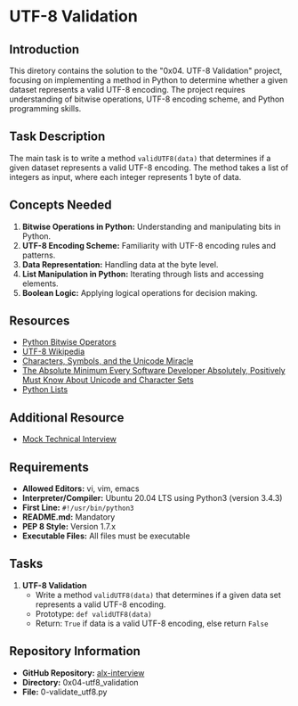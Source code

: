 # UTF-8 Validation

## Introduction
This diretory contains the solution to the "0x04. UTF-8 Validation" project, focusing on implementing a method in Python to determine whether a given dataset represents a valid UTF-8 encoding. The project requires understanding of bitwise operations, UTF-8 encoding scheme, and Python programming skills.


## Task Description
The main task is to write a method `validUTF8(data)` that determines if a given dataset represents a valid UTF-8 encoding. The method takes a list of integers as input, where each integer represents 1 byte of data.

## Concepts Needed
1. **Bitwise Operations in Python:** Understanding and manipulating bits in Python.
2. **UTF-8 Encoding Scheme:** Familiarity with UTF-8 encoding rules and patterns.
3. **Data Representation:** Handling data at the byte level.
4. **List Manipulation in Python:** Iterating through lists and accessing elements.
5. **Boolean Logic:** Applying logical operations for decision making.

## Resources
- [Python Bitwise Operators](https://docs.python.org/3/library/stdtypes.html#bitwise-operations-on-integer-types)
- [UTF-8 Wikipedia](https://en.wikipedia.org/wiki/UTF-8)
- [Characters, Symbols, and the Unicode Miracle](http://www.joelonsoftware.com/articles/Unicode.html)
- [The Absolute Minimum Every Software Developer Absolutely, Positively Must Know About Unicode and Character Sets](https://www.joelonsoftware.com/2003/10/08/the-absolute-minimum-every-software-developer-absolutely-positively-must-know-about-unicode-and-character-sets-no-excuses/)
- [Python Lists](https://docs.python.org/3/tutorial/datastructures.html)

## Additional Resource
- [Mock Technical Interview](https://www.youtube.com/watch?v=QvqvMxg24gY)

## Requirements
- **Allowed Editors:** vi, vim, emacs
- **Interpreter/Compiler:** Ubuntu 20.04 LTS using Python3 (version 3.4.3)
- **First Line:** `#!/usr/bin/python3`
- **README.md:** Mandatory
- **PEP 8 Style:** Version 1.7.x
- **Executable Files:** All files must be executable

## Tasks
1. **UTF-8 Validation**
   - Write a method `validUTF8(data)` that determines if a given data set represents a valid UTF-8 encoding.
   - Prototype: `def validUTF8(data)`
   - Return: `True` if data is a valid UTF-8 encoding, else return `False`

## Repository Information
- **GitHub Repository:** [alx-interview](https://github.com/i-christian/alx-interview)
- **Directory:** 0x04-utf8_validation
- **File:** 0-validate_utf8.py
